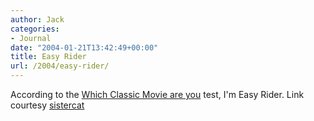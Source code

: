 ```yaml
---
author: Jack
categories:
- Journal
date: "2004-01-21T13:42:49+00:00"
title: Easy Rider
url: /2004/easy-rider/
---
```


According to the [Which Classic Movie are you][1] test, I'm Easy Rider. Link courtesy [sistercat][2]

 [1]: http://similarminds.com/othertests.html "SimilarMinds.com"
 [2]: http://www.sistercat.com